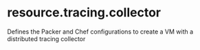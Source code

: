 # resource.tracing.collector
Defines the Packer and Chef configurations to create a VM with a distributed tracing collector
